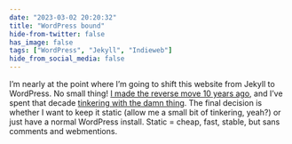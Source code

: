 ```yaml
---
date: "2023-03-02 20:20:32"
title: "WordPress bound"
hide-from-twitter: false
has_image: false
tags: ["WordPress", "Jekyll", "Indieweb"]
hide_from_social_media: false
---
```


I’m nearly at the point where I’m going to shift this website from Jekyll to WordPress. No small thing! [I made the reverse move 10 years ago](../../posts/moving-from-wordpress-to-jekyll/), and I’ve spent that decade [tinkering with the damn thing](../../posts/using-welcomments-for-a-static-jekyll-powered-site/). The final decision is whether I want to keep it static (allow me a small bit of tinkering, yeah?) or just have a normal WordPress install. Static = cheap, fast, stable, but sans comments and webmentions.

